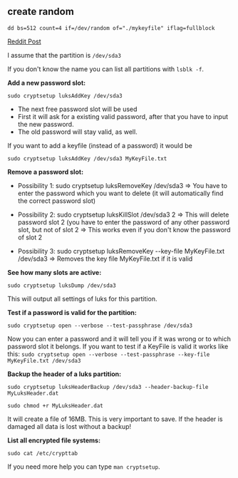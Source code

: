 ## create random
````shell
dd bs=512 count=4 if=/dev/random of="./mykeyfile" iflag=fullblock
````
[Reddit Post](https://askubuntu.com/questions/1319688/luks-how-can-i-add-more-password-slots-or-remove-change-a-password)

I assume that the partition is ````/dev/sda3````

If you don't know the name you can list all partitions with ````lsblk -f````.

**Add a new password slot:**

````sudo cryptsetup luksAddKey /dev/sda3````
 - The next free password slot will be used
 - First it will ask for a existing valid password, after that you have to input the new password.
 - The old password will stay valid, as well.
   
If you want to add a keyfile (instead of a password) it would be

````sudo cryptsetup luksAddKey /dev/sda3 MyKeyFile.txt````

**Remove a password slot:** 

 - Possibility 1: sudo cryptsetup luksRemoveKey /dev/sda3
   => You have to enter the password which you want to delete (it will automatically find the correct password slot)
 
 - Possibility 2: sudo cryptsetup luksKillSlot /dev/sda3 2
=> This will delete password slot 2 (you have to enter the password of any other password slot, but not of slot 2
=> This works even if you don't know the password of slot 2

- Possibility 3: sudo cryptsetup luksRemoveKey --key-file MyKeyFile.txt /dev/sda3
=> Removes the key file MyKeyFile.txt if it is valid

**See how many slots are active:**

````sudo cryptsetup luksDump /dev/sda3````

This will output all settings of luks for this partition.

**Test if a password is valid for the partition:**

````sudo cryptsetup open --verbose --test-passphrase /dev/sda3````

Now you can enter a password and it will tell you if it was wrong or to which password slot it belongs.
If you want to test if a KeyFile is valid it works like this:
````sudo cryptsetup open --verbose --test-passphrase --key-file MyKeyFile.txt /dev/sda3````

**Backup the header of a luks partition:**

````sudo cryptsetup luksHeaderBackup /dev/sda3 --header-backup-file MyLuksHeader.dat````

````sudo chmod +r MyLuksHeader.dat````

It will create a file of 16MB.
This is very important to save. If the header is damaged all data is lost without a backup!

**List all encrypted file systems:**

````sudo cat /etc/crypttab````

If you need more help you can type ````man cryptsetup````.
